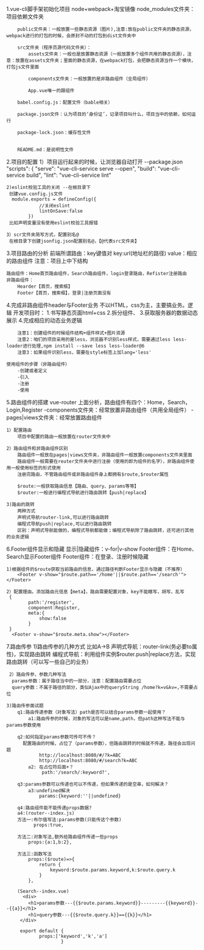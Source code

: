 1.vue-cli脚手架初始化项目
    node+webpack+淘宝镜像
        node_modules文件夹：项目依赖文件夹

        public文件夹：一般放置一些静态资源（图片),注意:放在public文件夹的静态资源，webpack进行的打包的时候，会原封不动的打包到dist文件夹中

        src文件夹（程序员源代码文件夹）：
            assets文件夹：一般也是放置静态资源（一般放置多个组件共用的静态资源），注意：放置在assets文件夹；里面的静态资源，在webpack打包，会把静态资源当作一个模块，打包js文件里面

            components文件夹：一般放置的是非路由组件（全局组件）

            App.vue唯一的跟组件
        
        babel.config.js：配置文件（bable相关）

        package.json文件：认为项目的‘身份证’，记录项目叫什么，项目当中的依赖，如何运行

        package-lock.json：缓存性文件

        
        README.md：是说明性文件

2.项目的配置
    1）项目运行起来的时候，让浏览器自动打开 --package.json
      "scripts": {
            "serve": "vue-cli-service serve --open",
            "build": "vue-cli-service build",
            "lint": "vue-cli-service lint"
    
    2)eslint校验工具的关闭 --在根目录下
     创建vue.config.js文件
      module.exports = defineConfig({
                //关闭eslint
                lintOnSave:false
            })
     比如声明变量没有使用eslint校验工具报错

    3）scr文件夹简写方式，配置别名@
     在根目录下创建jsonfig.json配置别名@，【@代表src文件夹】
        
3.项目路由的分析
    前端所谓路由：key键值对
    key:url(地址栏的路径)
    value：相应的路由组件
    注意：项目上中下结构

    路由组件：Home首页路由组件，Search路由组件，login登录路由，Refister注册路由
    非路由组件：
        Hearder【首页，搜索框】
        Footer【首页，搜索框】，登录|注册页面没有

4.完成非路由组件header与Footer业务
    不以HTML，css为主，主要搞业务。逻辑
    开发项目时：
        1.书写静态页面html+css
        2.拆分组件、
        3.获取服务器的数据动态展示
        4.完成相应的动态业务逻辑

        注意1：创建组件的时候组件结构+组件样式+图片资源
        注意2：咱们的项目采用的是less，浏览器不识别less样式，需要通过less less-loader进行处理,npm install --save less less-loader@6
        注意3：如果组件识别less，需要在style标签上加lang='less'
    
    使用组件的步骤（非路由组件）
        -创建或者定义
        -引入
        -注册
        -使用

5.路由组件的搭建
    vue-router
     上面分析，路由组件有四个：Home，Search，Login,Register
     -components文件夹：经常放置非路由组件（共用全局组件）
     -pages|views文件夹：经常放置路由组件
    
    1）配置路由
        项目中配置的路由一般放置在router文件夹中

    2）路由组件和非路由组件区别
        路由组件一般放在pages|views文件夹，非路由组件一般放置components文件夹里面
        路由组件一般需要在reuter文件夹中进行注册（使用的即为组件的名字），非路由组件使用一般使用标签的形式使用
        注册完路由，不管路由组件或非路由组件身上都拥有$route,$router属性
        
        $route:一般获取路由信息【路由、query、params等等】
        $router:一般进行编程式导航进行路由跳转【push|replace】

    3)路由的跳转
        两种方式
        声明式导航router-link,可以进行路由跳转
        编程式导航push|replace,可以进行路由跳转
        区别：声明式导航能做的，编程式导航都能做；编程式导航除了路由跳转，还可进行其他的业务逻辑

6.Footer组件显示和隐藏
    显示|隐藏组件：v-for|v-show
    Footer组件：在Home、Search显示Footer组件
    Footer组件：在登录、注册时候隐藏

    1)根据组件的$route获取当前路由的信息，通过路径判断Footer显示与隐藏（不推荐）
        <Footer v-show="$route.path=='/home'||$route.path=='/search'"></Footer>
    
    2）配置理由。添加路由元信息【meta】，路由需要配置对象，key不能瞎写，胡写，乱写
     {
            path:'/register',
            component:Register,
            meta:{
                show:false
            }
     }
      <Footer v-show="$route.meta.show"></Footer>

7.路由传参
    1)路由传参的几种方式
     比如A->B
     声明式导航：router-link(务必要to属性)，实现路由跳转
     编程式导航：利用组件实例$router.push|replace方法，实现路由跳转（可以写一些自己的业务）

     2）路由传参，参数几种写法
      params参数：属于路径当中的一部分，注意：配置路由需要占位
      query参数：不属于路径的部分，类似Ajax中的queryString /home?k=v&kv=,不需要占位

    3)路由传参面试题
        q1:路由传递参数（对象写法）path是否可以结合params参数一起使用？
            a1:路由传参的时候，对象的写法可以是name,path，但path这种写法不能与params参数使用

        q2:如何指定params参数可传可不传？
          配置路由的时候，占位了（params参数），但路由跳转的时候就不传递，路径会出现问题
                http://localhost:8080/#/?k=ABC
                http://localhost:8080/#/search?k=ABC
            a2: 在占位符后面+？
                 path:'/search/:keyword?',

        q3:params参数可以传递也可以不传递，但如果传递的是空串，如何解决？
            a3:undefined解决
                params:{keyword:''||undefined}

        q4:路由组件能不能传递props数据?
        a4:(router--index.js)
        方法一:布尔值写法:params参数(只能传这个参数)
              props:true,

        方法二:对象写法,额外给路由组件传递一些props
            props:{a:1,b:2},

        方法三:函数写法
            props:($route)=>{
                return {
                    keyword:$route.params.keyword,k:$route.query.k
                }
            },
        
        (Search--index.vue)
          <div>
            <h1>params参数---{{$route.params.keyword}}---------{{keyword}}--{{a}}</h1>
            <h1>query参数---{{$route.query.k}}=={{k}}</h1>
         </div>

         export default {
                props:['keyword','k','a']
                        }